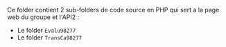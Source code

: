 Ce folder contient 2 sub-folders de code source en PHP qui sert a la page web du groupe et l'API2 : 
- Le folder `Evalu98277`
- Le folder `TransCa98277`

